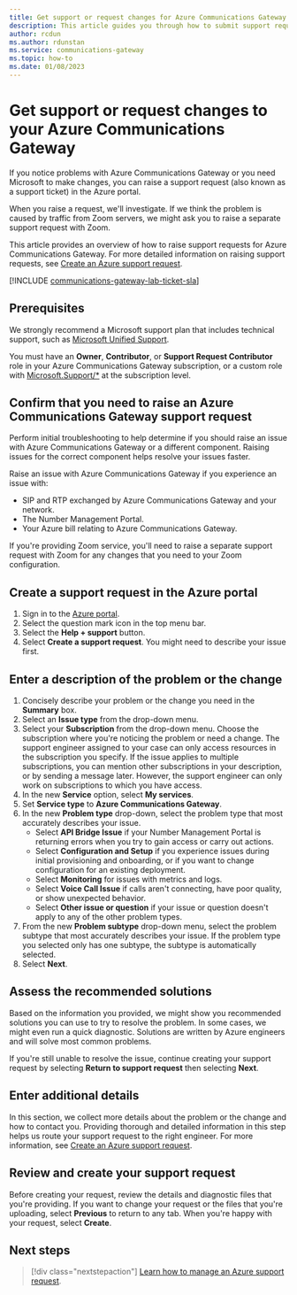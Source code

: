 ```yaml
---
title: Get support or request changes for Azure Communications Gateway
description: This article guides you through how to submit support requests if you have a problem with your service or require changes to it. 
author: rcdun
ms.author: rdunstan
ms.service: communications-gateway
ms.topic: how-to 
ms.date: 01/08/2023
---
```


# Get support or request changes to your Azure Communications Gateway

If you notice problems with Azure Communications Gateway or you need Microsoft to make changes, you can raise a support request (also known as a support ticket) in the Azure portal. 

When you raise a request, we'll investigate. If we think the problem is caused by traffic from Zoom servers, we might ask you to raise a separate support request with Zoom.

This article provides an overview of how to raise support requests for Azure Communications Gateway. For more detailed information on raising support requests, see [Create an Azure support request](../azure-portal/supportability/how-to-create-azure-support-request.md).

[!INCLUDE [communications-gateway-lab-ticket-sla](includes/communications-gateway-lab-ticket-sla.md)]

## Prerequisites

We strongly recommend a Microsoft support plan that includes technical support, such as [Microsoft Unified Support](https://www.microsoft.com/en-us/unifiedsupport/overview).

You must have an **Owner**, **Contributor**, or **Support Request Contributor** role in your Azure Communications Gateway subscription, or a custom role with [Microsoft.Support/*](../role-based-access-control/resource-provider-operations.md#microsoftsupport) at the subscription level.

## Confirm that you need to raise an Azure Communications Gateway support request

Perform initial troubleshooting to help determine if you should raise an issue with Azure Communications Gateway or a different component. Raising issues for the correct component helps resolve your issues faster.

Raise an issue with Azure Communications Gateway if you experience an issue with:
- SIP and RTP exchanged by Azure Communications Gateway and your network.
- The Number Management Portal.
- Your Azure bill relating to Azure Communications Gateway.

If you're providing Zoom service, you'll need to raise a separate support request with Zoom for any changes that you need to your Zoom configuration.

## Create a support request in the Azure portal

1. Sign in to the [Azure portal](https://ms.portal.azure.com/).
1. Select the question mark icon in the top menu bar.
1. Select the **Help + support** button. 
1. Select **Create a support request**. You might need to describe your issue first.

## Enter a description of the problem or the change

1. Concisely describe your problem or the change you need in the **Summary** box.
1. Select an **Issue type** from the drop-down menu. 
1. Select your **Subscription** from the drop-down menu. Choose the subscription where you're noticing the problem or need a change. The support engineer assigned to your case can only access resources in the subscription you specify. If the issue applies to multiple subscriptions, you can mention other subscriptions in your description, or by sending a message later. However, the support engineer can only work on subscriptions to which you have access. 
1. In the new **Service** option, select **My services**.
1. Set **Service type** to **Azure Communications Gateway**.
1. In the new **Problem type** drop-down, select the problem type that most accurately describes your issue.
    * Select **API Bridge Issue** if your Number Management Portal is returning errors when you try to gain access or carry out actions.
    * Select **Configuration and Setup** if you experience issues during initial provisioning and onboarding, or if you want to change configuration for an existing deployment.
    * Select **Monitoring** for issues with metrics and logs.
    * Select **Voice Call Issue** if calls aren't connecting, have poor quality, or show unexpected behavior.
    * Select **Other issue or question** if your issue or question doesn't apply to any of the other problem types. 
1. From the new **Problem subtype** drop-down menu, select the problem subtype that most accurately describes your issue. If the problem type you selected only has one subtype, the subtype is automatically selected.
1. Select **Next**.

## Assess the recommended solutions

Based on the information you provided, we might show you recommended solutions you can use to try to resolve the problem. In some cases, we might even run a quick diagnostic. Solutions are written by Azure engineers and will solve most common problems.

If you're still unable to resolve the issue, continue creating your support request by selecting **Return to support request** then selecting **Next**.

## Enter additional details

In this section, we collect more details about the problem or the change and how to contact you. Providing thorough and detailed information in this step helps us route your support request to the right engineer. For more information, see [Create an Azure support request](../azure-portal/supportability/how-to-create-azure-support-request.md).

## Review and create your support request

Before creating your request, review the details and diagnostic files that you're providing. If you want to change your request or the files that you're uploading, select **Previous** to return to any tab. When you're happy with your request, select **Create**.

## Next steps

> [!div class="nextstepaction"]
> [Learn how to manage an Azure support request](../azure-portal/supportability/how-to-manage-azure-support-request.md).

